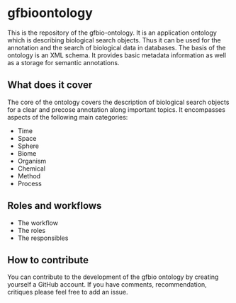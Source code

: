 # gfbioontology

This is the repository of the gfbio-ontology. It is an application ontology
which is describing biological search objects. Thus it can be used for the
annotation and the search of biological data in databases. The basis of the
ontology is an XML schema. It provides basic metadata information as well as a
storage for semantic annotations.

## What does it cover

The core of the ontology covers the description of biological search objects for a clear and
precose annotation along important topics. It encompasses aspects of the following main
categories:

* Time
* Space
* Sphere
* Biome
* Organism
* Chemical
* Method
* Process

## Roles and workflows

* The workflow
* The roles
* The responsibles

## How to contribute

You can contribute to the development of the gfbio ontology by creating yourself a
GitHub account. If you have comments, recommendation, critiques please feel free
to add an issue.
